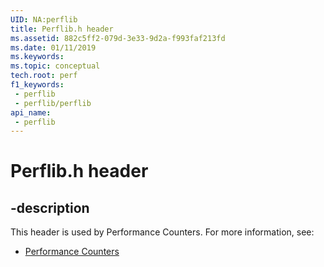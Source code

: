 ```yaml
---
UID: NA:perflib
title: Perflib.h header
ms.assetid: 882c5ff2-079d-3e33-9d2a-f993faf213fd
ms.date: 01/11/2019
ms.keywords: 
ms.topic: conceptual
tech.root: perf
f1_keywords:
 - perflib
 - perflib/perflib
api_name:
 - perflib
---
```


# Perflib.h header


## -description

This header is used by Performance Counters. For more information, see:

- [Performance Counters](../_perf/index.md)

